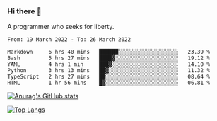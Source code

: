 ### Hi there 👋

<!--
**shejialuo/shejialuo** is a ✨ _special_ ✨ repository because its `README.md` (this file) appears on your GitHub profile.

Here are some ideas to get you started:

- 🔭 I’m currently working on ...
- 🌱 I’m currently learning ...
- 👯 I’m looking to collaborate on ...
- 🤔 I’m looking for help with ...
- 💬 Ask me about ...
- 📫 How to reach me: ...
- 😄 Pronouns: ...
- ⚡ Fun fact: ...
-->

A programmer who seeks for liberty.

<!--START_SECTION:waka-->

```text
From: 19 March 2022 - To: 26 March 2022

Markdown     6 hrs 40 mins   ██████░░░░░░░░░░░░░░░░░░░   23.39 %
Bash         5 hrs 27 mins   ████▓░░░░░░░░░░░░░░░░░░░░   19.12 %
YAML         4 hrs 1 min     ███▓░░░░░░░░░░░░░░░░░░░░░   14.10 %
Python       3 hrs 13 mins   ██▓░░░░░░░░░░░░░░░░░░░░░░   11.32 %
TypeScript   2 hrs 27 mins   ██░░░░░░░░░░░░░░░░░░░░░░░   08.64 %
HTML         1 hr 56 mins    █▓░░░░░░░░░░░░░░░░░░░░░░░   06.81 %
```

<!--END_SECTION:waka-->

[![Anurag's GitHub stats](https://github-readme-stats.vercel.app/api?username=shejialuo&show_icons=true&theme=dracula)](https://github.com/anuraghazra/github-readme-stats)

[![Top Langs](https://github-readme-stats.vercel.app/api/top-langs/?username=shejialuo&layout=compact&hide=javascript,html,css,typescript,tex)](https://github.com/anuraghazra/github-readme-stats)
